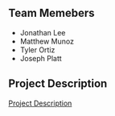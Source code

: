 ## Team Memebers
- Jonathan Lee
- Matthew Munoz
- Tyler Ortiz
- Joseph Platt

## Project Description

[Project Description](https://www.dropbox.com/scl/fi/5ongneo5ns7dndtvezs0v/proj.docx?rlkey=ozjbsl2m7f3o56ly04ic2fvs2&e=1&dl=0)
